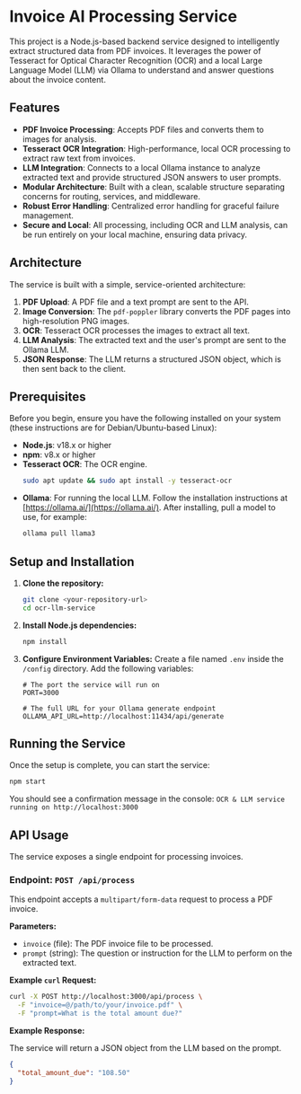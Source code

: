 # Invoice AI Processing Service

This project is a Node.js-based backend service designed to intelligently extract structured data from PDF invoices. It leverages the power of Tesseract for Optical Character Recognition (OCR) and a local Large Language Model (LLM) via Ollama to understand and answer questions about the invoice content.

## Features

- **PDF Invoice Processing**: Accepts PDF files and converts them to images for analysis.
- **Tesseract OCR Integration**: High-performance, local OCR processing to extract raw text from invoices.
- **LLM Integration**: Connects to a local Ollama instance to analyze extracted text and provide structured JSON answers to user prompts.
- **Modular Architecture**: Built with a clean, scalable structure separating concerns for routing, services, and middleware.
- **Robust Error Handling**: Centralized error handling for graceful failure management.
- **Secure and Local**: All processing, including OCR and LLM analysis, can be run entirely on your local machine, ensuring data privacy.

## Architecture

The service is built with a simple, service-oriented architecture:

1.  **PDF Upload**: A PDF file and a text prompt are sent to the API.
2.  **Image Conversion**: The `pdf-poppler` library converts the PDF pages into high-resolution PNG images.
3.  **OCR**: Tesseract OCR processes the images to extract all text.
4.  **LLM Analysis**: The extracted text and the user's prompt are sent to the Ollama LLM.
5.  **JSON Response**: The LLM returns a structured JSON object, which is then sent back to the client.

## Prerequisites

Before you begin, ensure you have the following installed on your system (these instructions are for Debian/Ubuntu-based Linux):

- **Node.js**: v18.x or higher
- **npm**: v8.x or higher
- **Tesseract OCR**: The OCR engine.
  ```bash
  sudo apt update && sudo apt install -y tesseract-ocr
  ```
- **Ollama**: For running the local LLM. Follow the installation instructions at [https://ollama.ai/](https://ollama.ai/). After installing, pull a model to use, for example:
  ```bash
  ollama pull llama3
  ```

## Setup and Installation

1.  **Clone the repository:**
    ```bash
    git clone <your-repository-url>
    cd ocr-llm-service
    ```

2.  **Install Node.js dependencies:**
    ```bash
    npm install
    ```

3.  **Configure Environment Variables:**
    Create a file named `.env` inside the `/config` directory. Add the following variables:
    ```env
    # The port the service will run on
    PORT=3000

    # The full URL for your Ollama generate endpoint
    OLLAMA_API_URL=http://localhost:11434/api/generate
    ```

## Running the Service

Once the setup is complete, you can start the service:

```bash
npm start
```

You should see a confirmation message in the console:
`OCR & LLM service running on http://localhost:3000`

## API Usage

The service exposes a single endpoint for processing invoices.

### Endpoint: `POST /api/process`

This endpoint accepts a `multipart/form-data` request to process a PDF invoice.

**Parameters:**

- `invoice` (file): The PDF invoice file to be processed.
- `prompt` (string): The question or instruction for the LLM to perform on the extracted text.

**Example `curl` Request:**

```bash
curl -X POST http://localhost:3000/api/process \
  -F "invoice=@/path/to/your/invoice.pdf" \
  -F "prompt=What is the total amount due?"
```

**Example Response:**

The service will return a JSON object from the LLM based on the prompt.

```json
{
  "total_amount_due": "108.50"
}
``` 